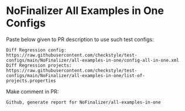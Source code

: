 # NoFinalizer All Examples in One Configs
Paste below given to PR description to use such test configs:
```
Diff Regression config: https://raw.githubusercontent.com/checkstyle/test-configs/main/NoFinalizer/all-examples-in-one/config-all-in-one.xml
Diff Regression projects: https://raw.githubusercontent.com/checkstyle/test-configs/main/NoFinalizer/all-examples-in-one/list-of-projects.properties
```
Make comment in PR:
```
Github, generate report for NoFinalizer/all-examples-in-one
```
